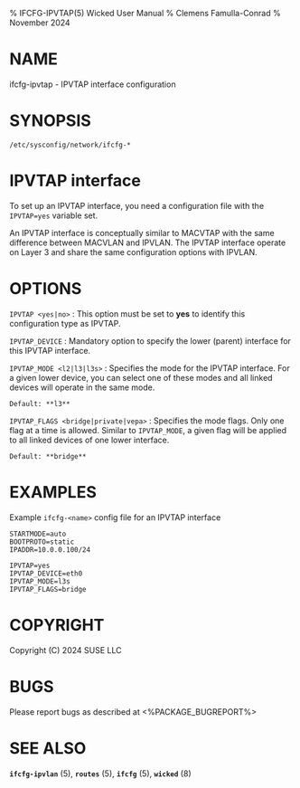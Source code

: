 % IFCFG-IPVTAP(5) Wicked User Manual
% Clemens Famulla-Conrad
% November 2024

# NAME
ifcfg-ipvtap - IPVTAP interface configuration

# SYNOPSIS
`/etc/sysconfig/network/ifcfg-*`

# IPVTAP interface

To set up an IPVTAP interface, you need a configuration file with the `IPVTAP=yes`
variable set.

An IPVTAP interface is conceptually similar to MACVTAP with the same difference
between MACVLAN and IPVLAN. The IPVTAP interface operate on Layer 3 and share the same
configuration options with IPVLAN.

# OPTIONS

`IPVTAP <yes|no>`
:   This option must be set to **yes** to identify this configuration type as IPVTAP.

`IPVTAP_DEVICE`
:   Mandatory option to specify the lower (parent) interface for this IPVTAP interface.

`IPVTAP_MODE <l2|l3|l3s>`
:   Specifies the mode for the IPVTAP interface. For a given lower device, you can
    select one of these modes and all linked devices will operate in the same mode.

    Default: **l3**

`IPVTAP_FLAGS <bridge|private|vepa>`
:   Specifies the mode flags. Only one flag at a time is allowed. Similar to `IPVTAP_MODE`, a
    given flag will be applied to all linked devices of one lower interface.

    Default: **bridge**


# EXAMPLES

Example `ifcfg-<name>` config file for an IPVTAP interface

```
STARTMODE=auto
BOOTPROTO=static
IPADDR=10.0.0.100/24

IPVTAP=yes
IPVTAP_DEVICE=eth0
IPVTAP_MODE=l3s
IPVTAP_FLAGS=bridge
```

# COPYRIGHT
Copyright (C) 2024 SUSE LLC

# BUGS
Please report bugs as described at <%PACKAGE_BUGREPORT%>

# SEE ALSO
**`ifcfg-ipvlan`** (5), **`routes`** (5), **`ifcfg`** (5), **`wicked`** (8)
